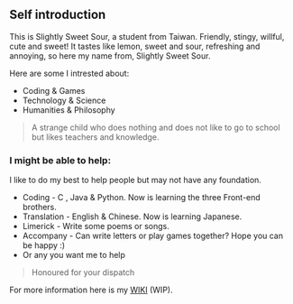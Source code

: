 ## Self introduction

This is Slightly Sweet Sour, a student from Taiwan. Friendly, stingy, willful, cute and sweet!
It tastes like lemon, sweet and sour, refreshing and annoying, so here my name from, Slightly Sweet Sour.

Here are some I intrested about:
  - Coding & Games
  - Technology & Science
  - Humanities & Philosophy

> A strange child who does nothing and does not like to go to school but likes teachers and knowledge.


### I might be able to help:
I like to do my best to help people but may not have any foundation.

* Coding - C , Java & Python. Now is learning the three Front-end brothers.
* Translation - English & Chinese. Now is learning Japanese.
* Limerick - Write some poems or songs.
* Accompany - Can write letters or play games together? Hope you can be happy :)
* Or any you want me to help
> Honoured for your dispatch


For more information here is my [WIKI](https://zh.wikipedia.org/wiki/User:%E5%BE%AE%E7%94%9C%E7%9A%84%E9%85%B8) (WIP).
